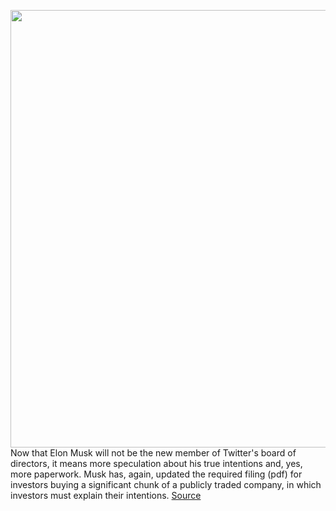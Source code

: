 <img src='https://cdn.vox-cdn.com/thumbor/8DQb5kEa1H8a_Nx_DG8UFrnDHb4=/0x0:2040x1360/1200x800/filters:focal(857x517:1183x843)/cdn.vox-cdn.com/uploads/chorus_image/image/70736812/VRG_Illo_STK022_K_Radtke_Musk_Money.0.jpg' width='700px' /><br/>
Now that Elon Musk will not be the new member of Twitter's board of directors, it means more speculation about his true intentions and, yes, more paperwork. Musk has, again, updated the required filing (pdf) for investors buying a significant chunk of a publicly traded company, in which investors must explain their intentions.
<a href='https://www.theverge.com/2022/4/11/23020118/elon-musk-twitter-schedule-13d-social-media-board-of-directors-sec'> Source <a/>